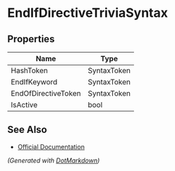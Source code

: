 # EndIfDirectiveTriviaSyntax

## Properties

| Name                | Type        |
| ------------------- | ----------- |
| HashToken           | SyntaxToken |
| EndIfKeyword        | SyntaxToken |
| EndOfDirectiveToken | SyntaxToken |
| IsActive            | bool        |

## See Also

* [Official Documentation](https://docs.microsoft.com/en-us/dotnet/api/microsoft.codeanalysis.csharp.syntax.endifdirectivetriviasyntax)


*\(Generated with [DotMarkdown](http://github.com/JosefPihrt/DotMarkdown)\)*